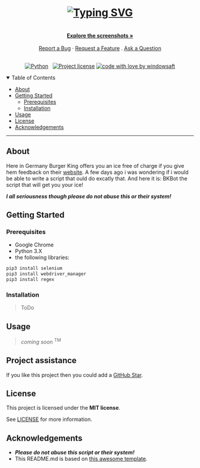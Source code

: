 <h1 align="center">
  <a href="https://github.com/windowsaft/BKBot">
    <picture>
      <source media="(prefers-color-scheme: dark)" srcset="https://readme-typing-svg.demolab.com?font=Fira+Code&size=25&pause=1000&color=F4F1F7&center=true&vCenter=true&width=435&height=100&lines=%F0%9F%91%91+BKBot">
      <source media="(prefers-color-scheme: light)" srcset="https://readme-typing-svg.demolab.com?font=Fira+Code&size=25&pause=1000&color=4A494B&center=true&vCenter=true&width=435&height=100&lines=%F0%9F%91%91+BKBot">
      <img alt="Typing SVG" src="https://readme-typing-svg.demolab.com?font=Fira+Code&size=25&pause=1000&color=4A494B&center=true&vCenter=true&width=435&height=100&lines=%F0%9F%91%91+BKBot">
    </picture>
  </a>
</h1>

<div align="center">
  <br />
  <a href="#about"><strong>Explore the screenshots »</strong></a>
  <br />
  <br />
  <a href="https://github.com/windowsaft/BKBot/issues/new?assignees=&labels=bug&template=01_BUG_REPORT.md&title=bug%3A+">Report a Bug</a>
  ·
  <a href="https://github.com/windowsaft/BKBot/issues/new?assignees=&labels=enhancement&template=02_FEATURE_REQUEST.md&title=feat%3A+">Request a Feature</a>
  .
  <a href="https://github.com/windowsaft/BKBot/issues/new?assignees=&labels=question&template=04_SUPPORT_QUESTION.md&title=support%3A+">Ask a Question</a>
</div>

<div align="center">
<br/>

[![Python](https://img.shields.io/badge/python-3670A0?style=for-the-badge&logo=python&logoColor=ffdd54)](https://www.python.org/)
&nbsp;
[![Project license](https://img.shields.io/github/license/windowsaft/BKBot?style=for-the-badge)](LICENSE)
[![code with love by windowsaft](https://img.shields.io/badge/%3C%2F%3E%20with%20%E2%99%A5%20by-windowsaft-ff1414.svg?style=for-the-badge)](https://github.com/windowsaft)

</div>

<details open="open">
<summary>Table of Contents</summary>

- [About](#about)
- [Getting Started](#getting-started)
  - [Prerequisites](#prerequisites)
  - [Installation](#installation)
- [Usage](#usage)
- [License](#license)
- [Acknowledgements](#acknowledgements)

</details>

---

## About

 Here in Germany Burger King offers you an ice free of charge if you give hem feedback on their [website](https://bk-feedback-de.com).
 A few days ago i was wondering if i would be able to write a script that ould do excatly that.
 And here it is: BKBot the script that will get you your ice!

 __*I all seriousness though please do not abuse this or their system!*__



## Getting Started

### Prerequisites

- Google Chrome
- Python 3.X
- the following libraries:

```sh
pip3 install selenium
pip3 install webdriver_manager
pip3 install regex
```

### Installation


> ToDo

## Usage

>*coming soon* <sup>TM</sup>


## Project assistance

If you like this project then you could add a [GitHub Star](https://github.com/windowsaft/BKBot).


## License

This project is licensed under the **MIT license**.

See [LICENSE](LICENSE) for more information.


## Acknowledgements

- __*Please do not abuse this script or their system!*__
- This README.md is based on [this awesome template](https://github.com/dec0dOS/amazing-github-template).